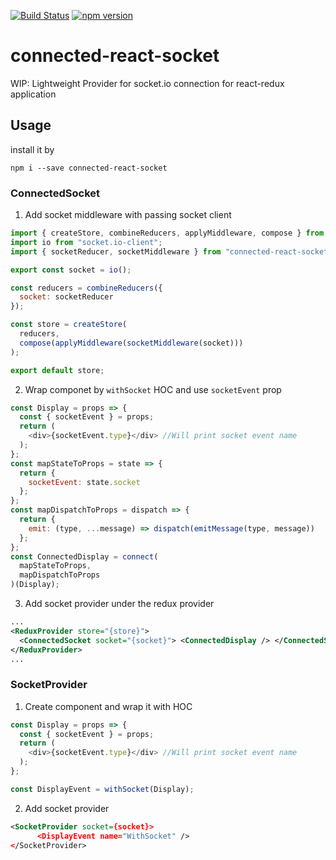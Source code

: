 [![Build Status](https://travis-ci.org/chafilin/connected-react-socket.svg?branch=master)](https://travis-ci.org/chafilin/connected-react-socket)
[![npm version](https://badge.fury.io/js/connected-react-socket.svg)](https://badge.fury.io/js/connected-react-socket)

# connected-react-socket

WIP: Lightweight Provider for socket.io connection for react-redux application

## Usage

install it by

```
npm i --save connected-react-socket
```

### ConnectedSocket

1. Add socket middleware with passing socket client

```js
import { createStore, combineReducers, applyMiddleware, compose } from "redux";
import io from "socket.io-client";
import { socketReducer, socketMiddleware } from "connected-react-socket";

export const socket = io();

const reducers = combineReducers({
  socket: socketReducer
});

const store = createStore(
  reducers,
  compose(applyMiddleware(socketMiddleware(socket)))
);

export default store;
```

2. Wrap componet by `withSocket` HOC and use `socketEvent` prop

```js
const Display = props => {
  const { socketEvent } = props;
  return (
    <div>{socketEvent.type}</div> //Will print socket event name
  );
};
const mapStateToProps = state => {
  return {
    socketEvent: state.socket
  };
};
const mapDispatchToProps = dispatch => {
  return {
    emit: (type, ...message) => dispatch(emitMessage(type, message))
  };
};
const ConnectedDisplay = connect(
  mapStateToProps,
  mapDispatchToProps
)(Display);
```

3. Add socket provider under the redux provider

```xml
...
<ReduxProvider store="{store}">
  <ConnectedSocket socket="{socket}"> <ConnectedDisplay /> </ConnectedSocket>
</ReduxProvider>
...
```

### SocketProvider

1. Create component and wrap it with HOC

```js
const Display = props => {
  const { socketEvent } = props;
  return (
    <div>{socketEvent.type}</div> //Will print socket event name
  );
};

const DisplayEvent = withSocket(Display);
```

2. Add socket provider

```xml
<SocketProvider socket={socket}>
      <DisplayEvent name="WithSocket" />
</SocketProvider>
```
